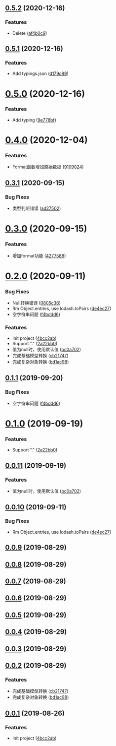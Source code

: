 ## [0.5.2](https://github.com/bugszhou/data-model-service/compare/v0.5.1...v0.5.2) (2020-12-16)


### Features

* Delete ([af4b0c9](https://github.com/bugszhou/data-model-service/commit/af4b0c910458dfa8881167f11578f030eb6ee800))



## [0.5.1](https://github.com/bugszhou/data-model-service/compare/v0.5.0...v0.5.1) (2020-12-16)


### Features

* Add typings.json ([d179c89](https://github.com/bugszhou/data-model-service/commit/d179c89f8880200446a407ab2fd64191fd6605b2))



# [0.5.0](https://github.com/bugszhou/data-model-service/compare/v0.4.0...v0.5.0) (2020-12-16)


### Features

* Add typing ([9e778bf](https://github.com/bugszhou/data-model-service/commit/9e778bf3a7f807d654b01dc8da9470658f3632f8))



# [0.4.0](https://github.com/bugszhou/data-model-service/compare/v0.3.1...v0.4.0) (2020-12-04)


### Features

* Format函数增加原始数据 ([9109024](https://github.com/bugszhou/data-model-service/commit/910902403f8ee34a471e36d4e882fd21808fab50))



## [0.3.1](https://github.com/bugszhou/data-model-service/compare/v0.3.0...v0.3.1) (2020-09-15)


### Bug Fixes

* 类型判断错误 ([ad27502](https://github.com/bugszhou/data-model-service/commit/ad2750278f066da14c85948aedcb539f51be170d))



# [0.3.0](https://github.com/bugszhou/data-model-service/compare/v0.2.0...v0.3.0) (2020-09-15)


### Features

* 增加format功能 ([4277588](https://github.com/bugszhou/data-model-service/commit/4277588a4442fc7598f1e63044d09a34afc68c21))



# [0.2.0](https://github.com/bugszhou/data-model-service/compare/4bcc2aba73863bdbcc3b89cd808230ed02737c06...v0.2.0) (2020-09-11)


### Bug Fixes

* Null转换错误 ([0805c36](https://github.com/bugszhou/data-model-service/commit/0805c36690ab967bebd4f8e16c9cfa438a5269dd))
* Rm Object.entries, use lodash.toPairs ([de4ec27](https://github.com/bugszhou/data-model-service/commit/de4ec27dd712a1fb9b6089c41a5a1b877b7e9e9c))
* 空字符串问题 ([f4bddd6](https://github.com/bugszhou/data-model-service/commit/f4bddd630c83154f946d3f86e0e7bc6a61a8deac))


### Features

* Init project ([4bcc2ab](https://github.com/bugszhou/data-model-service/commit/4bcc2aba73863bdbcc3b89cd808230ed02737c06))
* Support "." ([2a22bb0](https://github.com/bugszhou/data-model-service/commit/2a22bb0d355dc48c9d80976d0afa3dbc06d4d734))
* 值为null时，使用默认值 ([bc0a702](https://github.com/bugszhou/data-model-service/commit/bc0a70257b47e423c06f4e73b98c8c5c30bf9f38))
* 完成基础模型转换 ([cb21747](https://github.com/bugszhou/data-model-service/commit/cb21747c4d1a496e4e617a5d23bd0d191aa12aa1))
* 完成复杂对象转换 ([bd1ac98](https://github.com/bugszhou/data-model-service/commit/bd1ac98a882be45af5de87ccea5ca451134a9cb6))



<a name="0.1.1"></a>
## [0.1.1](https://github.com/bugszhou/data-model-service/compare/v0.1.0...v0.1.1) (2019-09-20)


### Bug Fixes

* 空字符串问题 ([f4bddd6](https://github.com/bugszhou/data-model-service/commit/f4bddd6))



<a name="0.1.0"></a>
# [0.1.0](https://github.com/bugszhou/data-model-service/compare/v0.0.11...v0.1.0) (2019-09-19)


### Features

* Support "." ([2a22bb0](https://github.com/bugszhou/data-model-service/commit/2a22bb0))



<a name="0.0.11"></a>
## [0.0.11](https://github.com/bugszhou/data-model-service/compare/v0.0.10...v0.0.11) (2019-09-19)


### Features

* 值为null时，使用默认值 ([bc0a702](https://github.com/bugszhou/data-model-service/commit/bc0a702))



<a name="0.0.10"></a>
## [0.0.10](https://github.com/bugszhou/data-model-service/compare/v0.0.9...v0.0.10) (2019-09-11)


### Bug Fixes

* Rm Object.entries, use lodash.toPairs ([de4ec27](https://github.com/bugszhou/data-model-service/commit/de4ec27))



<a name="0.0.9"></a>
## [0.0.9](https://github.com/bugszhou/data-model-service/compare/v0.0.8...v0.0.9) (2019-08-29)



<a name="0.0.8"></a>
## [0.0.8](https://github.com/bugszhou/data-model-service/compare/v0.0.7...v0.0.8) (2019-08-29)



<a name="0.0.7"></a>
## [0.0.7](https://github.com/bugszhou/data-model-service/compare/v0.0.6...v0.0.7) (2019-08-29)



<a name="0.0.6"></a>
## [0.0.6](https://github.com/bugszhou/data-model-service/compare/v0.0.5...v0.0.6) (2019-08-29)



<a name="0.0.5"></a>
## [0.0.5](https://github.com/bugszhou/data-model-service/compare/v0.0.4...v0.0.5) (2019-08-29)



<a name="0.0.4"></a>
## [0.0.4](https://github.com/bugszhou/data-model-service/compare/v0.0.3...v0.0.4) (2019-08-29)



<a name="0.0.3"></a>
## [0.0.3](https://github.com/bugszhou/data-model-service/compare/v0.0.2...v0.0.3) (2019-08-29)



<a name="0.0.2"></a>
## [0.0.2](https://github.com/bugszhou/data-model-service/compare/v0.0.1...v0.0.2) (2019-08-29)


### Features

* 完成基础模型转换 ([cb21747](https://github.com/bugszhou/data-model-service/commit/cb21747))
* 完成复杂对象转换 ([bd1ac98](https://github.com/bugszhou/data-model-service/commit/bd1ac98))



<a name="0.0.1"></a>
## [0.0.1](https://github.com/bugszhou/data-model-service/compare/4bcc2ab...v0.0.1) (2019-08-26)


### Features

* Init project ([4bcc2ab](https://github.com/bugszhou/data-model-service/commit/4bcc2ab))



